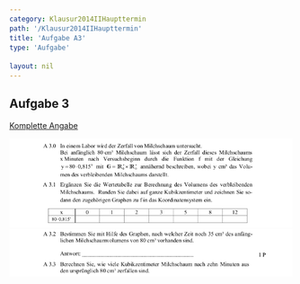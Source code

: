 ```yaml
---
category: Klausur2014IIHaupttermin
path: '/Klausur2014IIHaupttermin'
title: 'Aufgabe A3'
type: 'Aufgabe'

layout: nil
---
```


## Aufgabe 3
<p> <a href="https://www.isb.bayern.de/download/15324/mathematik_ii_angabe_ht.pdf"> Komplette Angabe </a> </p>
<img src="./Aufgabenstellungen/2014_mii_ht/mathematik_ii_angabe_ht_a3_1.png">
<img src="./Aufgabenstellungen/2014_mii_ht/mathematik_ii_angabe_ht_a3_2.png">

